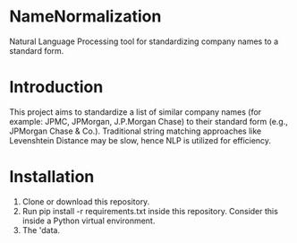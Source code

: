 # NameNormalization
Natural Language Processing tool for standardizing company names to a standard form.

# Introduction
This project aims to standardize a list of similar company names (for example: JPMC, JPMorgan, J.P.Morgan Chase) to their standard form (e.g., JPMorgan Chase & Co.). Traditional string matching approaches like Levenshtein Distance may be slow, hence NLP is utilized for efficiency.

# Installation
1. Clone or download this repository.
2. Run pip install -r requirements.txt inside this repository. Consider this inside a Python virtual environment.
3. The 'data.